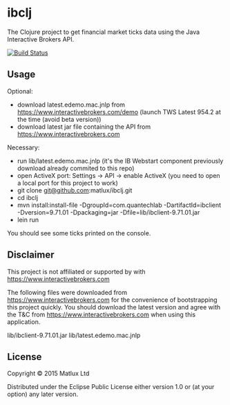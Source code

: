 # ibclj

The Clojure project to get financial market ticks data using the Java Interactive Brokers API.

[![Build Status](https://travis-ci.org/nabacg/ibclj.svg?branch=master)](https://travis-ci.org/nabacg/ibclj.svg)


## Usage

Optional:
* download latest.edemo.mac.jnlp from https://www.interactivebrokers.com/demo   (launch TWS Latest 954.2 at the time (avoid beta version))
* download latest jar file containing the API from https://www.interactivebrokers.com 

Necessary:
* run lib/latest.edemo.mac.jnlp   (it's the IB Webstart component previously download already commited to this repo)
* open ActiveX port: Settings -> API -> enable ActiveX  (you need to open a local port for this project to work)
* git clone git@github.com:matlux/ibclj.git
* cd ibclj
* mvn install:install-file -DgroupId=com.quantechlab -DartifactId=ibclient -Dversion=9.71.01 -Dpackaging=jar -Dfile=lib/ibclient-9.71.01.jar
* lein run

You should see some ticks printed on the console.


## Disclaimer

This project is not affiliated or supported by with https://www.interactivebrokers.com

The following files were downloaded from https://www.interactivebrokers.com for the convenience of bootstrapping this project quickly. You should download the latest version and agree with the T&C from https://www.interactivebrokers.com when using this application.

lib/ibclient-9.71.01.jar
lib/latest.edemo.mac.jnlp

## License

Copyright © 2015 Matlux Ltd

Distributed under the Eclipse Public License either version 1.0 or (at
your option) any later version.
